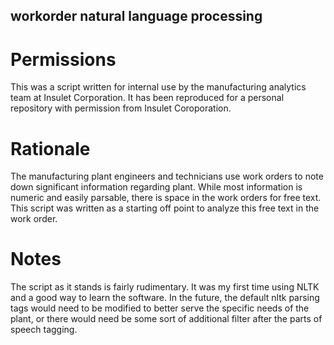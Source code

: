 ## workorder natural language processing
# Permissions
This was a script written for internal use by the manufacturing analytics team at Insulet Corporation. It has been reproduced for a personal repository with permission from Insulet Coroporation. 
# Rationale 
The manufacturing plant engineers and technicians use work orders to note down significant information regarding plant. While most information is numeric and easily parsable, 
there is space in the work orders for free text. This script was written as a starting off point to analyze this free text in the work order. 
# Notes
The script as it stands is fairly rudimentary. It was my first time using NLTK and a good way to learn the software. In the future, the default nltk parsing tags would need to be modified to
better serve the specific needs of the plant, or there would need be some sort of additional filter after the parts of speech tagging. 
